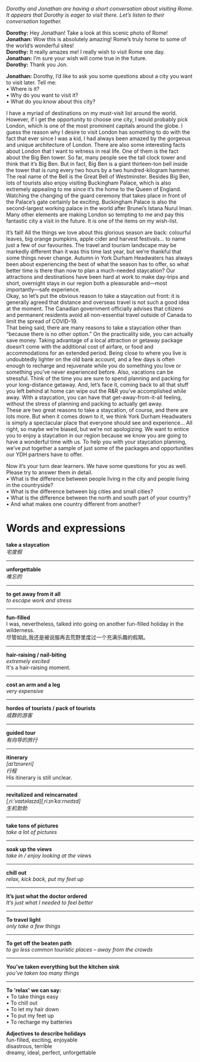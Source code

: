 _Dorothy and Jonathan are having a short conversation about visiting Rome. It appears that Dorothy is eager to visit there. Let’s listen to their conversation together._      
       
**Dorothy:** Hey Jonathan! Take a look at this scenic photo of Rome!     
**Jonathan:** Wow this is absolutely amazing! Rome’s truly home to some of the world’s wonderful sites!     
**Dorothy:** It really amazes me! I really wish to visit Rome one day.     
**Jonathan:** I’m sure your wish will come true in the future.     
**Dorothy:** Thank you Jon.     
      
**Jonathan:** Dorothy, I’d like to ask you some questions about a city you want to visit later. Tell me:    
• Where is it?     
• Why do you want to visit it?     
• What do you know about this city?     
 
I have a myriad of destinations on my must-visit list around the world. However, if I get the opportunity to choose one city, I would probably pick London, which is one of the most prominent capitals around the globe. I guess the reason why I desire to visit London has something to do with the fact that ever since I was a kid, I had always been amazed by the gorgeous and unique architecture of London. There are also some interesting facts about London that I want to witness in real life. One of them is the fact about the Big Ben tower. So far, many people see the tall clock tower and think that it’s Big Ben. But in fact, Big Ben is a giant thirteen-ton bell inside the tower that is rung every two hours by a two hundred-kilogram hammer. The real name of the Bell is the Great Bell of Westminster. Besides Big Ben, lots of tourists also enjoy visiting Buckingham Palace, which is also extremely appealing to me since it’s the home to the Queen of England. Watching the changing of the guard ceremony that takes place in front of the Palace’s gate certainly be exciting. Buckingham Palace is also the second-largest working palace in the world after Brunei’s Istana Nurul Iman. Many other elements are making London so tempting to me and pay this fantastic city a visit in the future. It is one of the items on my wish-list.      
       
It’s fall! All the things we love about this glorious season are back: colourful leaves, big orange pumpkins, apple cider and harvest festivals… to name just a few of our favourites. The travel and tourism landscape may be markedly different than it was this time last year, but we’re thankful that some things never change. Autumn in York Durham Headwaters has always been about experiencing the best of what the season has to offer, so what better time is there than now to plan a much-needed staycation? Our attractions and destinations have been hard at work to make day-trips and short, overnight stays in our region both a pleasurable and—most importantly—safe experience.      
Okay, so let’s put the obvious reason to take a staycation out front: it is generally agreed that distance and overseas travel is not such a good idea at the moment. The Canadian government officially advises that citizens and permanent residents avoid all non-essential travel outside of Canada to limit the spread of COVID-19.      
That being said, there are many reasons to take a staycation other than “because there is no other option.” On the practicality side, you can actually save money. Taking advantage of a local attraction or getaway package doesn’t come with the additional cost of airfare, or food and accommodations for an extended period. Being close to where you live is undoubtedly lighter on the old bank account, and a few days is often enough to recharge and rejuvenate while you do something you love or something you’ve never experienced before. Also, vacations can be stressful. Think of the time you are sure to spend planning and packing for your long-distance getaway. And, let’s face it, coming back to all that stuff you left behind at home can wipe out the R&R you’ve accomplished while away. With a staycation, you can have that get-away-from-it-all feeling, without the stress of planning and packing to actually get away.       
These are two great reasons to take a staycation, of course, and there are lots more. But when it comes down to it, we think York Durham Headwaters is simply a spectacular place that everyone should see and experience… All right, so maybe we’re biased, but we’re not apologizing. We want to entice you to enjoy a staycation in our region because we know you are going to have a wonderful time with us. To help you with your staycation planning, we’ve put together a sample of just some of the packages and opportunities our YDH partners have to offer.      
 
Now it’s your turn dear learners. We have some questions for you as well. Please try to answer them in detail.     
• What is the difference between people living in the city and people living in the countryside?     
• What is the difference between big cities and small cities?     
• What is the difference between the north and south part of your country?      
• And what makes one country different from another?     


# Words and expressions       
**take a staycation**      
_宅度假_    
***    
**unforgettable**      
_难忘的_    
***    
**to get away from it all**      
_to escape work and stress_    
***    
**fun-filled**      
I was, nevertheless, talked into going on another fun-filled holiday in the wilderness.     
尽管如此,我还是被说服再去荒野里度过一个充满乐趣的假期。       
***    
**hair-raising / nail-biting**      
_extremely excited_    
It's a hair-raising moment. 
***    
**cost an arm and a leg**      
_very expensive_    
***    
**hordes of tourists / pack of tourists**      
_成群的游客_    
***    
**guided tour**      
_有向导的旅行_    
***    
**itinerary**      
_[aɪˈtɪnəreri]_         
_行程_    
His itinerary is still unclear.       
***    
**revitalized and reincarnated**      
_[ˌriːˈvaɪtəlaɪzd][ˌriːɪnˈkɑːrneɪtɪd]_         
_生机勃勃_    
***    
**take tons of pictures**     
_take a lot of pictures_         
***    
**soak up the views**     
_take in / enjoy looking at the views_         
***    
**chill out**     
_relax, kick back, put my feet up_         
***       
**It’s just what the doctor ordered**     
_It’s just what I needed to feel better_         
***       
**To travel light**     
_only take a few things_         
***       
**To get off the beaten path**     
_to go less common touristic places – away from the crowds_         
***       
**You’ve taken everything but the kitchen sink**     
_you’ve taken too many things_         
***       
      
**To 'relax' we can say:**      
• To take things easy     
• To chill out     
• To let my hair down     
• To put my feet up      
• To recharge my batteries    
     
**Adjectives to describe holidays**     
fun-filled, exciting, enjoyable     
disastrous, terrible     
dreamy, ideal, perfect, unforgettable
    

